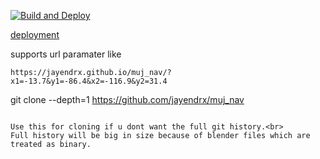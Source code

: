 [![Build and Deploy](https://github.com/jayendrx/muj_nav/actions/workflows/deploy.yml/badge.svg)](https://github.com/jayendrx/muj_nav/actions/workflows/deploy.yml)

[deployment](https://jayendrx.github.io/muj_nav/)

supports url paramater like
```
https://jayendrx.github.io/muj_nav/?x1=-13.7&y1=-86.4&x2=-116.9&y2=31.4

```
git clone --depth=1 https://github.com/jayendrx/muj_nav
```

Use this for cloning if u dont want the full git history.<br>
Full history will be big in size because of blender files which are treated as binary.
